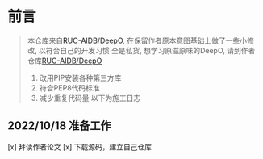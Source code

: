 # 前言

> 本仓库来自[RUC-AIDB/DeepO](https://github.com/RUC-AIDB/DeepO), 在保留作者原本意图基础上做了一些小修改, 以符合自己的开发习惯
> 全是私货, 想学习原滋原味的DeepO, 请到作者仓库[RUC-AIDB/DeepO](https://github.com/RUC-AIDB/DeepO)
> 1. 改用PIP安装各种第三方库
> 2. 符合PEP8代码标准
> 3. 减少重复代码量
> 以下为施工日志

## 2022/10/18 准备工作

[x] 拜读作者论文
[x] 下载源码，建立自己仓库
